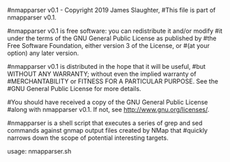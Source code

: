 #nmapparser v0.1 - Copyright 2019 James Slaughter,
#This file is part of nmapparser v0.1.

#nmapparser v0.1 is free software: you can redistribute it and/or modify
#it under the terms of the GNU General Public License as published by
#the Free Software Foundation, either version 3 of the License, or
#(at your option) any later version.

#nmapparser v0.1 is distributed in the hope that it will be useful,
#but WITHOUT ANY WARRANTY; without even the implied warranty of
#MERCHANTABILITY or FITNESS FOR A PARTICULAR PURPOSE.  See the
#GNU General Public License for more details.

#You should have received a copy of the GNU General Public License
#along with nmapparser v0.1.  If not, see <http://www.gnu.org/licenses/>.

#nmapparser is a shell script that executes a series of grep and sed commands against gnmap output files created by NMap that 
#quickly narrows down the scope of potential interesting targets.

usage: nmapparser.sh <gnmap file>
